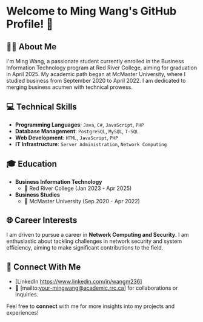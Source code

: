 # Welcome to Ming Wang's GitHub Profile! 🌟

## 🙋‍♂️ About Me
I'm Ming Wang, a passionate student currently enrolled in the Business Information Technology program at Red River College, aiming for graduation in April 2025. My academic path began at McMaster University, where I studied business from September 2020 to April 2022. I am dedicated to merging business acumen with technical prowess.

## 💻 Technical Skills
- **Programming Languages**: `Java`, `C#`, `JavaScript`, `PHP`
- **Database Management**: `PostgreSQL`, `MySQL`, `T-SQL`
- **Web Development**: `HTML`, `JavaScript`, `PHP`
- **IT Infrastructure**: `Server Administration`, `Network Computing`

## 🎓 Education
- **Business Information Technology**
  - 🏫 Red River College (Jan 2023 - Apr 2025)
- **Business Studies**
  - 🏫 McMaster University (Sep 2020 - Apr 2022)

## 🌐 Career Interests
I am driven to pursue a career in **Network Computing and Security**. I am enthusiastic about tackling challenges in network security and system efficiency, aiming to make significant contributions to the field.

## 🔗 Connect With Me
- [LinkedIn https://www.linkedin.com/in/wangm236]
- 📧 [mailto:your-mingwang@academic.rrc.ca] for collaborations or inquiries.

Feel free to **connect** with me for more insights into my projects and experiences!


